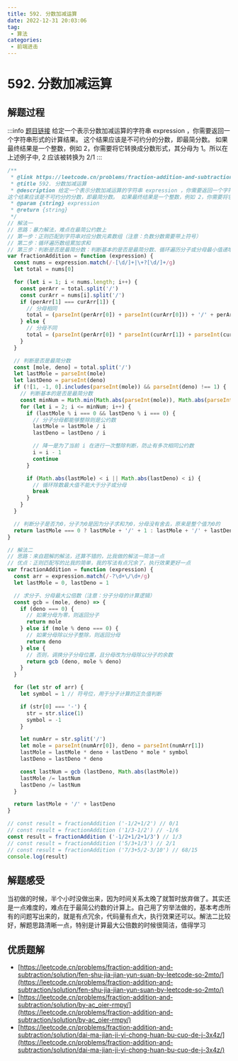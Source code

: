 ```yaml
---
title: 592. 分数加减运算
date: 2022-12-31 20:03:06
tag:
 - 算法
categories:
 - 前端进击
---
```

# 592. 分数加减运算
## 解题过程
:::info
[题目链接](https://leetcode.cn/problems/fraction-addition-and-subtraction/)
给定一个表示分数加减运算的字符串 expression ，你需要返回一个字符串形式的计算结果。
这个结果应该是不可约分的分数，即最简分数。 如果最终结果是一个整数，例如 2，你需要将它转换成分数形式，其分母为 1。所以在上述例子中, 2 应该被转换为 2/1
:::
```javascript
/**
 * @link https://leetcode.cn/problems/fraction-addition-and-subtraction/
 * @title 592. 分数加减运算
 * @description 给定一个表示分数加减运算的字符串 expression ，你需要返回一个字符串形式的计算结果。
这个结果应该是不可约分的分数，即最简分数。 如果最终结果是一个整数，例如 2，你需要将它转换成分数形式，其分母为 1。所以在上述例子中, 2 应该被转换为 2/1
 * @param {string} expression
 * @return {string}
 */
// 解法一
// 思路：暴力解法，难点在最简公约数上
// 第一步：正则匹配到字符串对应分数元素数组（注意：负数分数需要带上符号）
// 第二步：循环遍历数组累加求和
// 第三步：判断是否是最简分数：判断基本的是否是最简分数、循环遍历分子或分母最小值递增判断是否是公约数
var fractionAddition = function (expression) {
  const nums = expression.match(/-[\d/]+|\+?[\d/]+/g)
  let total = nums[0]

  for (let i = 1; i < nums.length; i++) {
    const perArr = total.split('/')
    const curArr = nums[i].split('/')
    if (perArr[1] === curArr[1]) {
      // 分母相同
      total = (parseInt(perArr[0]) + parseInt(curArr[0])) + '/' + perArr[1]
    } else {
      // 分母不同
      total = (parseInt(perArr[0]) * parseInt(curArr[1]) + parseInt(curArr[0]) * parseInt(perArr[1])) + '/' + (parseInt(perArr[1]) * parseInt(curArr[1]))
    }
  }

  // 判断是否是最简分数
  const [mole, deno] = total.split('/')
  let lastMole = parseInt(mole)
  let lastDeno = parseInt(deno)
  if (![1, -1, 0].includes(parseInt(mole)) && parseInt(deno) !== 1) {
    // 判断基本的是否是最简分数
    const minNum = Math.min(Math.abs(parseInt(mole)), Math.abs(parseInt(deno)))
    for (let i = 2; i <= minNum; i++) {
      if (lastMole % i === 0 && lastDeno % i === 0) {
        // 分子分母都能够整除则是公约数
        lastMole = lastMole / i
        lastDeno = lastDeno / i

        // 降一是为了当前 i 在进行一次整除判断，防止有多次相同公约数
        i = i - 1
        continue
      }

      if (Math.abs(lastMole) < i || Math.abs(lastDeno) < i) {
        // 循环除数最大值不能大于分子或分母
        break
      }
    }
  }

  // 判断分子是否为0，分子为0是因为分子求和为0，分母没有舍去，原来是整个值为0的
  return lastMole === 0 ? lastMole + '/' + 1 : lastMole + '/' + lastDeno
}

// 解法二
// 思路：来自题解的解法，还算不错的，比我做的解法一简洁一点
// 优点：正则匹配写的比我的简单，我的写法有点冗余了，执行效果更好一点
var fractionAddition = function (expression) {
  const arr = expression.match(/-?\d+\/\d+/g)
  let lastMole = 0, lastDeno = 1

  // 求分子、分母最大公倍数（注意：分子分母的计算逻辑）
  const gcb = (mole, deno) => {
    if (deno === 0) {
      // 如果分母为零，则返回分子
      return mole
    } else if (mole % deno === 0) {
      // 如果分母除以分子整除，则返回分母
      return deno
    } else {
      // 否则，调换分子分母位置，且分母改为分母除以分子的余数
      return gcb (deno, mole % deno)
    }
  }

  for (let str of arr) {
    let symbol = 1 // 符号位，用于分子计算的正负值判断

    if (str[0] === '-') {
      str = str.slice(1)
      symbol = -1
    }

    let numArr = str.split('/')
    let mole = parseInt(numArr[0]), deno = parseInt(numArr[1])
    lastMole = lastMole * deno + lastDeno * mole * symbol
    lastDeno = lastDeno * deno

    const lastNum = gcb (lastDeno, Math.abs(lastMole))
    lastMole /= lastNum
    lastDeno /= lastNum
  }

  return lastMole + '/' + lastDeno
}

// const result = fractionAddition ('-1/2+1/2') // 0/1
// const result = fractionAddition ('1/3-1/2') // -1/6
const result = fractionAddition ('-1/2+1/2+1/3') // 1/3
// const result = fractionAddition ('5/3+1/3') // 2/1
// const result = fractionAddition ('7/3+5/2-3/10') // 68/15
console.log(result)
```
## 解题感受
当初做的时候，半个小时没做出来，因为时间关系太晚了就暂时放弃做了。其实还是一点难度的，难点在于最简公约数的计算上。自己用了穷举法做的，基本考虑所有的问题写出来的，就是有点冗余，代码量有点大，执行效果还可以。解法二比较好，解题思路清晰一点，特别是计算最大公倍数的时候很简洁，值得学习
## 优质题解

- [https://leetcode.cn/problems/fraction-addition-and-subtraction/solution/fen-shu-jia-jian-yun-suan-by-leetcode-so-2mto/](https://leetcode.cn/problems/fraction-addition-and-subtraction/solution/fen-shu-jia-jian-yun-suan-by-leetcode-so-2mto/)
- [https://leetcode.cn/problems/fraction-addition-and-subtraction/solution/by-ac_oier-rmpy/](https://leetcode.cn/problems/fraction-addition-and-subtraction/solution/by-ac_oier-rmpy/)
- [https://leetcode.cn/problems/fraction-addition-and-subtraction/solution/dai-ma-jian-ji-yi-chong-huan-bu-cuo-de-j-3x4z/](https://leetcode.cn/problems/fraction-addition-and-subtraction/solution/dai-ma-jian-ji-yi-chong-huan-bu-cuo-de-j-3x4z/)
